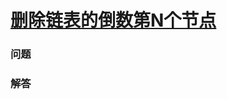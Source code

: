 # [删除链表的倒数第N个节点](https://leetcode-cn.com/problems/remove-nth-node-from-end-of-list)

### 问题

### 解答

```

```

